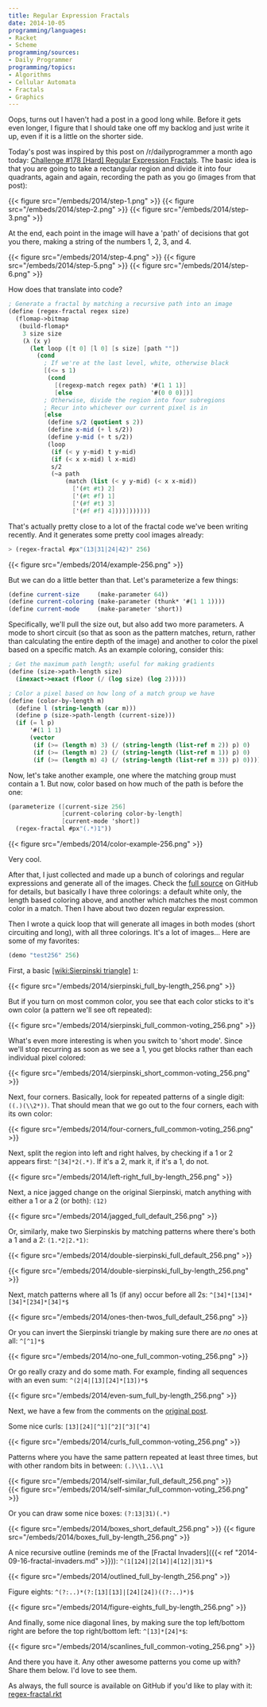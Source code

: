 ```yaml
---
title: Regular Expression Fractals
date: 2014-10-05
programming/languages:
- Racket
- Scheme
programming/sources:
- Daily Programmer
programming/topics:
- Algorithms
- Cellular Automata
- Fractals
- Graphics
---
```

Oops, turns out I haven't had a post in a good long while. Before it gets even longer, I figure that I should take one off my backlog and just write it up, even if it is a little on the shorter side.

Today's post was inspired by this post on /r/dailyprogrammer a month ago today:
<a href="https://www.reddit.com/r/dailyprogrammer/comments/2fkh8u/9052014_challenge_178_hard_regular_expression/">Challenge #178 [Hard] Regular Expression Fractals</a>. The basic idea is that you are going to take a rectangular region and divide it into four quadrants, again and again, recording the path as you go (images from that post):

{{< figure src="/embeds/2014/step-1.png" >}}
{{< figure src="/embeds/2014/step-2.png" >}}
{{< figure src="/embeds/2014/step-3.png" >}}

<!--more-->

At the end, each point in the image will have a 'path' of decisions that got you there, making a string of the numbers 1, 2, 3, and 4.

{{< figure src="/embeds/2014/step-4.png" >}}
{{< figure src="/embeds/2014/step-5.png" >}}
{{< figure src="/embeds/2014/step-6.png" >}}

How does that translate into code?

```scheme
; Generate a fractal by matching a recursive path into an image
(define (regex-fractal regex size)
  (flomap->bitmap
   (build-flomap*
    3 size size
    (λ (x y)
      (let loop ([t 0] [l 0] [s size] [path ""])
        (cond
          ; If we're at the last level, white, otherwise black
          [(<= s 1)
           (cond
             [(regexp-match regex path) '#(1 1 1)]
             [else                      '#(0 0 0)])]
          ; Otherwise, divide the region into four subregions
          ; Recur into whichever our current pixel is in
          [else
           (define s/2 (quotient s 2))
           (define x-mid (+ l s/2))
           (define y-mid (+ t s/2))
           (loop
            (if (< y y-mid) t y-mid)
            (if (< x x-mid) l x-mid)
            s/2
            (~a path
                (match (list (< y y-mid) (< x x-mid))
                  ['(#t #t) 2]
                  ['(#t #f) 1]
                  ['(#f #t) 3]
                  ['(#f #f) 4])))]))))))
```

That's actually pretty close to a lot of the fractal code we've been writing recently. And it generates some pretty cool images already:

```scheme
> (regex-fractal #px"(13|31|24|42)" 256)
```

{{< figure src="/embeds/2014/example-256.png" >}}

But we can do a little better than that. Let's parameterize a few things:

```scheme
(define current-size     (make-parameter 64))
(define current-coloring (make-parameter (thunk* '#(1 1 1))))
(define current-mode     (make-parameter 'short))
```

Specifically, we'll pull the size out, but also add two more parameters. A mode to short circuit (so that as soon as the pattern matches, return, rather than calculating the entire depth of the image) and another to color the pixel based on a specific match. As an example coloring, consider this:

```scheme
; Get the maximum path length; useful for making gradients
(define (size->path-length size)
  (inexact->exact (floor (/ (log size) (log 2)))))

; Color a pixel based on how long of a match group we have
(define (color-by-length m)
  (define l (string-length (car m)))
  (define p (size->path-length (current-size)))
  (if (= l p)
      '#(1 1 1)
      (vector
       (if (>= (length m) 3) (/ (string-length (list-ref m 2)) p) 0)
       (if (>= (length m) 2) (/ (string-length (list-ref m 1)) p) 0)
       (if (>= (length m) 4) (/ (string-length (list-ref m 3)) p) 0))))
```

Now, let's take another example, one where the matching group must contain a 1. But now, color based on how much of the path is before the one:

```scheme
(parameterize ([current-size 256]
               [current-coloring color-by-length]
               [current-mode 'short])
  (regex-fractal #px"(.*)1"))
```

{{< figure src="/embeds/2014/color-example-256.png" >}}

Very cool.

After that, I just collected and made up a bunch of colorings and regular expressions and generate all of the images. Check the <a href="https://github.com/jpverkamp/small-projects/blob/master/blog/regex-fractal.rkt">full source</a> on GitHub for details, but basically I have three colorings: a default white only, the length based coloring above, and another which matches the most common color in a match. Then I have about two dozen regular expression.

Then I wrote a quick loop that will generate all images in both modes (short circuiting and long), with all three colorings. It's a lot of images... Here are some of my favorites:

```scheme
(demo "test256" 256)
```

First, a basic [[wiki:Sierpinski triangle]]() `1`:

{{< figure src="/embeds/2014/sierpinski_full_by-length_256.png" >}}

But if you turn on most common color, you see that each color sticks to it's own color (a pattern we'll see oft repeated):

{{< figure src="/embeds/2014/sierpinski_full_common-voting_256.png" >}}

What's even more interesting is when you switch to 'short mode'. Since we'll stop recurring as soon as we see a 1, you get blocks rather than each individual pixel colored:

{{< figure src="/embeds/2014/sierpinski_short_common-voting_256.png" >}}

Next, four corners. Basically, look for repeated patterns of a single digit: `((.)(\\2*))`. That should mean that we go out to the four corners, each with its own color:

{{< figure src="/embeds/2014/four-corners_full_common-voting_256.png" >}}

Next, split the region into left and right halves, by checking if a 1 or 2 appears first: `^[34]*2(.*)`. If it's a 2, mark it, if it's a 1, do not.

{{< figure src="/embeds/2014/left-right_full_by-length_256.png" >}}

Next, a nice jagged change on the original Sierpinski, match anything with either a 1 or a 2 (or both): `(12)`

{{< figure src="/embeds/2014/jagged_full_default_256.png" >}}

Or, similarly, make two Sierpinskis by matching patterns where there's both a 1 and a 2: `(1.*2|2.*1)`:

{{< figure src="/embeds/2014/double-sierpinski_full_default_256.png" >}}

{{< figure src="/embeds/2014/double-sierpinski_full_by-length_256.png" >}}

Next, match patterns where all 1s (if any) occur before all 2s: `^[34]*[134]*[34]*[234]*[34]*$`

{{< figure src="/embeds/2014/ones-then-twos_full_default_256.png" >}}

Or you can invert the Sierpinski triangle by making sure there are *no* ones at all: `^[^1]*$`

{{< figure src="/embeds/2014/no-one_full_common-voting_256.png" >}}

Or go really crazy and do some math. For example, finding all sequences with an even sum: `^(2|4|[13][24]*[13])*$`

{{< figure src="/embeds/2014/even-sum_full_by-length_256.png" >}}

Next, we have a few from the comments on the <a href="https://www.reddit.com/r/dailyprogrammer/comments/2fkh8u/">original post</a>.

Some nice curls: `[13][24][^1][^2][^3][^4]`

{{< figure src="/embeds/2014/curls_full_common-voting_256.png" >}}

Patterns where you have the same pattern repeated at least three times, but with other random bits in between: `(.)\\1..\\1`

{{< figure src="/embeds/2014/self-similar_full_default_256.png" >}}\
{{< figure src="/embeds/2014/self-similar_full_common-voting_256.png" >}}

Or you can draw some nice boxes: `(?:13|31)(.*)`

{{< figure src="/embeds/2014/boxes_short_default_256.png" >}}
{{< figure src="/embeds/2014/boxes_full_by-length_256.png" >}}

A nice recursive outline (reminds me of the [Fractal Invaders]({{< ref "2014-09-16-fractal-invaders.md" >}})): `^(1[124]|2[14]|4[12]|31)*$`

{{< figure src="/embeds/2014/outlined_full_by-length_256.png" >}}

Figure eights: `^(?:..)*(?:[13][13]|[24][24])((?:..)*)$`

{{< figure src="/embeds/2014/figure-eights_full_by-length_256.png" >}}

And finally, some nice diagonal lines, by making sure the top left/bottom right are before the top right/bottom left: `^[13]*[24]*$`:

{{< figure src="/embeds/2014/scanlines_full_common-voting_256.png" >}}

And there you have it. Any other awesome patterns you come up with? Share them below. I'd love to see them.

As always, the full source is available on GitHub if you'd like to play with it: <a href="https://github.com/jpverkamp/small-projects/blob/master/blog/regex-fractal.rkt">regex-fractal.rkt</a>
